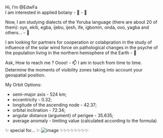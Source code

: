 Hi, I’m @EdwFa  
I am interested in applied botany - 👀 - 👋

Now, I am studying dialects of the Yoruba language (there are about 20 of them): oyo, ekiti, egba, ijebu, ijesh, ife, igbomin, onda, ovo, yagba and others... - 🌱 

I am looking for partners for cooperation or colabpration in the study of influence of the solar wind force on pathological changes in the psyche of the population living in the northern hemisphere of the Earth - 💞️ 

Ask, How to reach me ? Оооо! - 📫 
I am in touch from time to time.
Determine the moments of visibility zones taking into account your geospatial position.

My Orbit Options:
- semi-major axis - 524 km;
- eccentricity - 0.32;
- longitude of the ascending node - 42.37;
- orbital inclination - 72.34;
- angular distance (argument) of perigee - 35.635;
- average anomaly - limiting value (calculated according to the formula) 

✨ special for... ✨  ![image](https://user-images.githubusercontent.com/45067786/182017975-97469f1c-b633-4eb5-8aa7-8e49035ea849.png)   ✨✨✨✨✨✨✨✨ 

<!---
EdwFa/EdwFa is a ✨ special ✨ repository because its `README.md` (this file) appears on your GitHub profile.
You can click the Preview link to take a look at your changes.
--->
